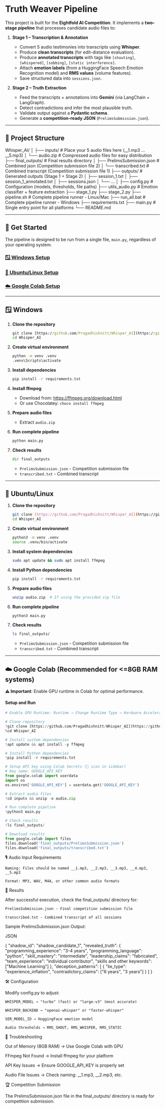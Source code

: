# Truth Weaver Pipeline

This project is built for the **Eightfold AI Competition**. 
It implements a **two-stage pipeline** that processes candidate audio files to:

1. **Stage 1 – Transcription & Annotation**
   - Convert 5 audio testimonies into transcripts using **Whisper**.
   - Produce **clean transcripts** (for edit-distance evaluation).
   - Produce **annotated transcripts** with tags like `[shouting]`, `[whispered]`, `[sobbing]`, `[static interference]`.
   - Attach **emotion labels** (from a HuggingFace Speech Emotion Recognition model) and **RMS values** (volume features).
   - Save structured data into `sessions.json`.

2. **Stage 2 – Truth Extraction**
   - Feed the transcripts + annotations into **Gemini** (via LangChain + LangGraph).
   - Detect contradictions and infer the most plausible truth.
   - Validate output against a **Pydantic schema**.
   - Generate a **competition-ready JSON** (`PrelimsSubmission.json`).

---

## 📂 Project Structure

Whisper_AI/
│
├── inputs/           # Place your 5 audio files here (__1.mp3 ... __5.mp3)
│   └── audio.zip     # Compressed audio files for easy distribution
├── final_outputs/        # Final results directory
│   ├── PrelimsSubmission.json      # Combined json (Competition submission file 2)
│   └── transcribed.txt       # Combined transcript (Competition submission file 1)
├── outputs/              # Generated outputs (Stage 1 + Stage 2)
│   ├── session_1.txt
│   ├── session_1_annotated.txt
│   ├── sessions.json
│   └── ...
│
├── config.py             # Configuration (models, thresholds, file paths)
├── utils_audio.py        # Emotion classifier + feature extraction
├── stage_1.py
├── stage_2.py
├── pipeline.sh           # Complete pipeline runner - Linux/Mac
├── run_all.bat           # Complete pipeline runner - Windows
├── requirements.txt
├── main.py               # Single entry point for all platforms
└── README.md


---

## 🚀 Get Started

The pipeline is designed to be run from a single file, `main.py`, regardless of your operating system.

### [🪟 Windows Setup](#-windows)
### [🐧 Ubuntu/Linux Setup](#-ubuntulinux)
### [☁️ Google Colab Setup](#️-google-colab-recommended-for-8gb-ram-systems)

---

## 🪟 **Windows**

1.  **Clone the repository**
    ```cmd
    git clone [https://github.com/Pragadhishnitt/Whisper_AI](https://github.com/Pragadhishnitt/Whisper_AI)
    cd Whisper_AI
    ```

2.  **Create virtual environment**
    ```cmd
    python -m venv .venv
    .venv\Scripts\activate
    ```

3.  **Install dependencies**
    ```cmd
    pip install -r requirements.txt
    ```

4.  **Install ffmpeg**
    -   Download from: https://ffmpeg.org/download.html
    -   Or use Chocolatey: `choco install ffmpeg`

5.  **Prepare audio files**
    -   Extract `audio.zip`

6.  **Run complete pipeline**
    ```cmd
    python main.py
    ```

7.  **Check results**
    ```cmd
    dir final_outputs
    ```
    -   `PrelimsSubmission.json` - Competition submission file
    -   `transcribed.txt` - Combined transcript

---

## 🐧 **Ubuntu/Linux**

1.  **Clone the repository**
    ```bash
    git clone [https://github.com/Pragadhishnitt/Whisper_AI](https://github.com/Pragadhishnitt/Whisper_AI)
    cd Whisper_AI
    ```

2.  **Create virtual environment**
    ```bash
    python3 -m venv .venv
    source .venv/bin/activate
    ```

3.  **Install system dependencies**
    ```bash
    sudo apt update && sudo apt install ffmpeg
    ```

4.  **Install Python dependencies**
    ```bash
    pip install -r requirements.txt
    ```

5.  **Prepare audio files**
    ```bash
    unzip audio.zip  # If using the provided zip file
    ```

6.  **Run complete pipeline**
    ```bash
    python3 main.py
    ```

7.  **Check results**
    ```bash
    ls final_outputs/
    ```
    -   `PrelimsSubmission.json` - Competition submission file
    -   `transcribed.txt` - Combined transcript

---

## ☁️ **Google Colab (Recommended for <=8GB RAM systems)**

**⚠️ Important**: Enable GPU runtime in Colab for optimal performance.

#### Setup and Run

```python
# Enable GPU Runtime: Runtime → Change Runtime Type → Hardware Accelerator → GPU (T4)

# Clone repository
!git clone [https://github.com/Pragadhishnitt/Whisper_AI](https://github.com/Pragadhishnitt/Whisper_AI)
%cd Whisper_AI

# Install system dependencies
!apt update && apt install -y ffmpeg

# Install Python dependencies
!pip install -r requirements.txt

# Setup API key using Colab Secrets (🔑 icon in sidebar)
# Key name: GOOGLE_API_KEY
from google.colab import userdata
import os
os.environ['GOOGLE_API_KEY'] = userdata.get('GOOGLE_API_KEY')

# Extract audio files
!cd inputs && unzip -o audio.zip

# Run complete pipeline
!python3 main.py

# Check results
!ls final_outputs/

# Download results
from google.colab import files
files.download('final_outputs/PrelimsSubmission.json')
files.download('final_outputs/transcribed.txt')

```

🎙️ Audio Input Requirements

    Naming: Files should be named __1.mp3, __2.mp3, __3.mp3, __4.mp3, __5.mp3

    Format: MP3, WAV, M4A, or other common audio formats

📄 Results

After successful execution, check the final_outputs/ directory for:

    PrelimsSubmission.json - Final competition submission file

    transcribed.txt - Combined transcript of all sessions

Sample PrelimsSubmission.json Output:

JSON

{
  "shadow_id": "shadow_candidate_1",
  "revealed_truth": {
    "programming_experience": "3-4 years",
    "programming_language": "python",
    "skill_mastery": "intermediate",
    "leadership_claims": "fabricated",
    "team_experience": "individual contributor",
    "skills and other keywords": ["Machine Learning"]
  },
  "deception_patterns": [
    {
      "lie_type": "experience_inflation",
      "contradictory_claims": ["6 years", "3 years"]
    }
  ]
}

🛠️ Configuration

Modify config.py to adjust:

    WHISPER_MODEL → "turbo" (fast) or "large-v3" (most accurate)

    WHISPER_BACKEND → "openai-whisper" or "faster-whisper"

    SER_MODEL_ID → HuggingFace emotion model

    Audio thresholds → RMS_SHOUT, RMS_WHISPER, RMS_STATIC

🚨 Troubleshooting

Out of Memory (8GB RAM) → Use Google Colab with GPU

FFmpeg Not Found → Install ffmpeg for your platform

API Key Issues → Ensure GOOGLE_API_KEY is properly set

Audio File Issues → Check naming: __1.mp3, __2.mp3, etc.

🏆 Competition Submission

The PrelimsSubmission.json file in the final_outputs/ directory is ready for competition submission.
